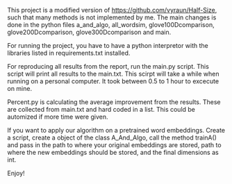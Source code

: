 This project is a modified version of https://github.com/vyraun/Half-Size, such that
many methods is not implemented by me. The main changes is done in the python files
a_and_algo, all_wordsim, glove100Dcomparison, glove200Dcomparison, glove300Dcomparison
and main.

For running the project, you have to have a python interpretor with the
libraries listed in requirements.txt installed.

For reproducing all results from the report, run the main.py script. This script
will print all results to the main.txt. This scirpt will take a while when running
on a personal computer. It took between 0.5 to 1 hour to excecute on mine.

Percent.py is calculating the average improvement from the results. These are collected
from main.txt and hard coded in a list. This could be automized if more time were given.

If you want to apply our algorithm on a pretrained word embeddings. Create a script,
create a object of the class A_And_Algo, call the method trainA() and pass in the path
to where your original embeddings are stored, path to where the new embeddings should
be stored, and the final dimensions as int. 

Enjoy!